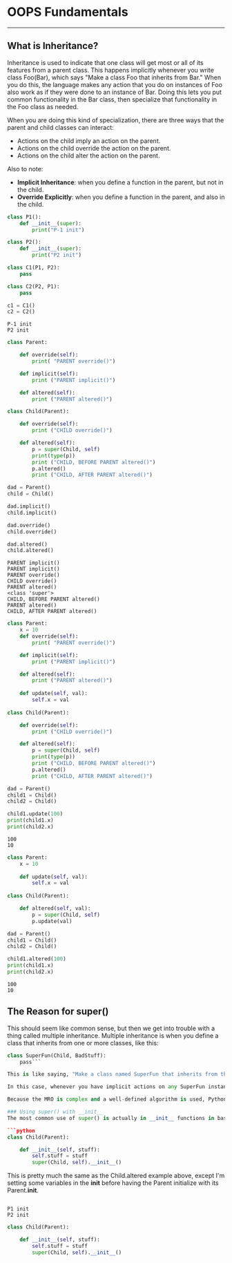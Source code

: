 
# OOPS Fundamentals 
----
## What is Inheritance?

Inheritance is used to indicate that one class will get most or all of its features from a parent class. This happens implicitly whenever you write class Foo(Bar), which says "Make a class Foo that inherits from Bar." When you do this, the language makes any action that you do on instances of Foo also work as if they were done to an instance of Bar. Doing this lets you put common functionality in the Bar class, then specialize that functionality in the Foo class as needed.

When you are doing this kind of specialization, there are three ways that the parent and child classes can interact:

* Actions on the child imply an action on the parent.
* Actions on the child override the action on the parent.
* Actions on the child alter the action on the parent.

Also to note:

- **Implicit Inheritance**: when you define a function in the parent, but not in the child. 
- **Override Explicitly**: when you define a function in the parent, and also in the child. 


```python
class P1():
    def __init__(super):
        print("P-1 init")

class P2():
    def __init__(super):
        print("P2 init")

class C1(P1, P2):
    pass

class C2(P2, P1):
    pass

c1 = C1()
c2 = C2()
```

    P-1 init
    P2 init



```python
class Parent:

    def override(self):
        print( "PARENT override()")

    def implicit(self):
        print ("PARENT implicit()")

    def altered(self):
        print ("PARENT altered()")

class Child(Parent):

    def override(self):
        print ("CHILD override()")

    def altered(self):
        p = super(Child, self)
        print(type(p))
        print ("CHILD, BEFORE PARENT altered()")
        p.altered()
        print ("CHILD, AFTER PARENT altered()")

dad = Parent()
child = Child()

dad.implicit()
child.implicit()

dad.override()
child.override()

dad.altered()
child.altered()
```

    PARENT implicit()
    PARENT implicit()
    PARENT override()
    CHILD override()
    PARENT altered()
    <class 'super'>
    CHILD, BEFORE PARENT altered()
    PARENT altered()
    CHILD, AFTER PARENT altered()



```python
class Parent:
    x = 10
    def override(self):
        print( "PARENT override()")

    def implicit(self):
        print ("PARENT implicit()")

    def altered(self):
        print ("PARENT altered()")
    
    def update(self, val):
        self.x = val
    
class Child(Parent):

    def override(self):
        print ("CHILD override()")

    def altered(self):
        p = super(Child, self)
        print(type(p))
        print ("CHILD, BEFORE PARENT altered()")
        p.altered()
        print ("CHILD, AFTER PARENT altered()")

dad = Parent()
child1 = Child()
child2 = Child()

child1.update(100)
print(child1.x)
print(child2.x)
```

    100
    10



```python
class Parent:
    x = 10
    
    def update(self, val):
        self.x = val
    
class Child(Parent):

    def altered(self, val):
        p = super(Child, self)
        p.update(val)

dad = Parent()
child1 = Child()
child2 = Child()

child1.altered(100)
print(child1.x)
print(child2.x)
```

    100
    10


## The Reason for super()

This should seem like common sense, but then we get into trouble with a thing called multiple inheritance. Multiple inheritance is when you define a class that inherits from one or more classes, like this:
```python
class SuperFun(Child, BadStuff):
    pass```

This is like saying, "Make a class named SuperFun that inherits from the classes Child and BadStuff at the same time."

In this case, whenever you have implicit actions on any SuperFun instance, Python has to look-up the possible function in the class hierarchy for both Child and BadStuff, but it needs to do this in a consistent order. To do this Python uses "method resolution order" (MRO) and an algorithm called C3 to get it straight.

Because the MRO is complex and a well-defined algorithm is used, Python can't leave it to you to get the MRO right. Instead, Python gives you the super() function, which handles all of this for you in the places that you need the altering type of actions as I did in Child.altered. With super() you don't have to worry about getting this right, and Python will find the right function for you.

### Using super() with __init__
The most common use of super() is actually in __init__ functions in base classes. This is usually the only place where you need to do some things in a child, then complete the initialization in the parent. Here's a quick example of doing that in the Child:

```python
class Child(Parent):

    def __init__(self, stuff):
        self.stuff = stuff
        super(Child, self).__init__()
```
This is pretty much the same as the Child.altered example above, except I'm setting some variables in the __init__ before having the Parent initialize with its Parent.__init__.


```python

```

    P1 init
    P2 init



```python
class Child(Parent):

    def __init__(self, stuff):
        self.stuff = stuff
        super(Child, self).__init__()
```
